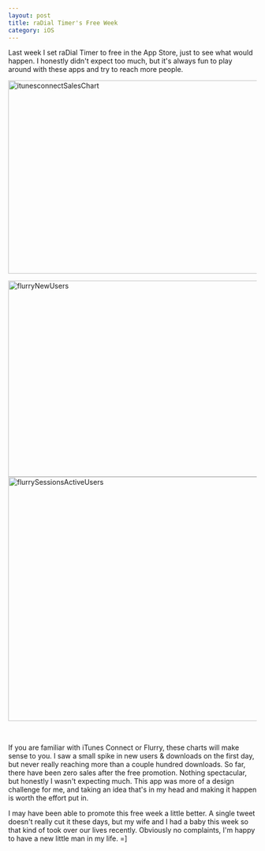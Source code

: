 ```yaml
---
layout: post
title: raDial Timer's Free Week
category: iOS
---
```

Last week I set raDial Timer to free in the App Store, just to see what would happen. I honestly didn't expect too much, but it's always fun to play around with these apps and try to reach more people.

<a href="http://jonathanhirz.com/images/2013/12/Screen-Shot-2013-12-14-at-4.59.29-PM.png"><img alt="itunesconnectSalesChart" src="http://jonathanhirz.com/images/Screen-Shot-2013-12-14-at-4.59.29-PM.png" width="971" height="391" /></a>

<a href="http://jonathanhirz.com/images/Screen-Shot-2013-12-14-at-4.59.45-PM.png"><img alt="flurryNewUsers" src="http://jonathanhirz.com/images/Screen-Shot-2013-12-14-at-4.59.45-PM.png" width="1030" height="397" /></a><a href="http://jonathanhirz.com/images/Screen-Shot-2013-12-14-at-5.00.06-PM.png"><img alt="flurrySessionsActiveUsers" src="http://jonathanhirz.com/images/Screen-Shot-2013-12-14-at-5.00.06-PM.png" width="1030" height="494" /></a>

&nbsp;

If you are familiar with iTunes Connect or Flurry, these charts will make sense to you. I saw a small spike in new users &amp; downloads on the first day, but never really reaching more than a couple hundred downloads. So far, there have been zero sales after the free promotion. Nothing spectacular, but honestly I wasn't expecting much. This app was more of a design challenge for me, and taking an idea that's in my head and making it happen is worth the effort put in.

I may have been able to promote this free week a little better. A single tweet doesn't really cut it these days, but my wife and I had a baby this week so that kind of took over our lives recently. Obviously no complaints, I'm happy to have a new little man in my life. =]

&nbsp;
